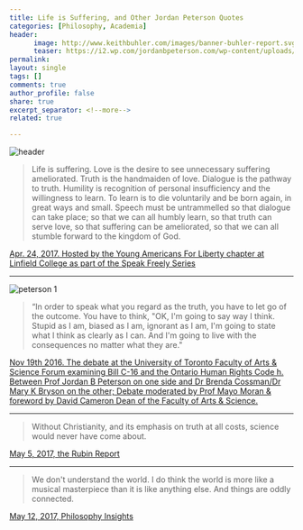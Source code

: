 ```yaml
---
title: Life is Suffering, and Other Jordan Peterson Quotes
categories: [Philosophy, Academia]
header: 
      image: http://www.keithbuhler.com/images/banner-buhler-report.svg
      teaser: https://i2.wp.com/jordanbpeterson.com/wp-content/uploads/2016/10/jordan-smaller-size-bw.jpg?resize=1024%2C683
permalink: 
layout: single
tags: []
comments: true
author_profile: false
share: true
excerpt_separator: <!--more-->
related: true

---
```


![header](https://i2.wp.com/jordanbpeterson.com/wp-content/uploads/2016/10/jordan-smaller-size-bw.jpg?resize=1024%2C683)

>Life is suffering.
>Love is the desire to see unnecessary suffering ameliorated.
>Truth is the handmaiden of love. 
>Dialogue is the pathway to truth. 
>Humility is recognition of personal insufficiency and the willingness to learn. 
>To learn is to die voluntarily and be born again, in great ways and small. 
>Speech must be untrammelled so that dialogue can take place; so that we can all humbly learn, so that truth can serve love, so that suffering can be ameliorated, so that we can all stumble forward to the kingdom of God. 


[Apr. 24, 2017. Hosted by the Young Americans For Liberty chapter at Linfield College as part of the Speak Freely Series](https://youtu.be/4twXmX7IjXY)


<!--more-->

--- 

![peterson 1](http://i.imgur.com/gkYy30g.png)


> “In order to speak what you regard as the truth, you have to let go of the outcome. You have to think, "OK, I'm going to say way I think. Stupid as I am, biased as I am, ignorant as I am, I'm going to state what I think as clearly as I can. And I'm going to live with the consequences no matter what they are." 


[Nov 19th 2016. The debate at the University of Toronto Faculty of Arts & Science Forum examining Bill C-16 and the Ontario Human Rights Code h. Between Prof Jordan B Peterson on one side and Dr Brenda Cossman/Dr Mary K Bryson on the other; Debate moderated by Prof Mayo Moran & foreword by David Cameron Dean of the Faculty of Arts & Science.](https://www.youtube.com/watch?v=JDvj6DQd93o)

--- 

>Without Christianity, and its emphasis on truth at all costs, science would never have come about. 

[May 5, 2017, the Rubin Report](https://www.youtube.com/watch?v=WJSJcPKA1Ug)

--- 


>We don't understand the world. I do think the world is more like a musical masterpiece than it is like anything else. And things are oddly connected.

[May 12, 2017, Philosophy Insights](https://www.youtube.com/watch?v=q0O8Jw6grro&feature=youtu.be)